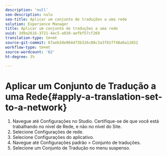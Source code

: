 ```yaml
---
description: 'null'
seo-description: nulo
seo-title: Aplicar um conjunto de traduções a uma rede
solution: Experience Manager
title: Aplicar um conjunto de traduções a uma rede
uuid: 3d9a2616-3721-4ac5-a039-aefbf57cf269
translation-type: tm+mt
source-git-commit: 67aeb3de964473b326c88c3a3f81ff48a6a12652
workflow-type: tm+mt
source-wordcount: '62'
ht-degree: 3%

---
```



# Aplicar um Conjunto de Tradução a uma Rede{#apply-a-translation-set-to-a-network}

1. Navegue até Configurações no Studio. Certifique-se de que você está trabalhando no nível de Rede, e não no nível do Site.
1. Selecione Configurações de rede.
1. Selecione Configurações do aplicativo.
1. Navegue até Configurações padrão > Conjunto de traduções.
1. Selecione um Conjunto de Tradução no menu suspenso.

